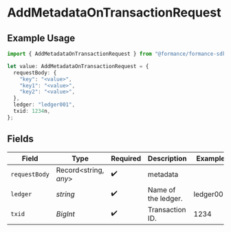 # AddMetadataOnTransactionRequest

## Example Usage

```typescript
import { AddMetadataOnTransactionRequest } from "@formance/formance-sdk/sdk/models/operations";

let value: AddMetadataOnTransactionRequest = {
  requestBody: {
    "key": "<value>",
    "key1": "<value>",
    "key2": "<value>",
  },
  ledger: "ledger001",
  txid: 1234n,
};
```

## Fields

| Field                 | Type                  | Required              | Description           | Example               |
| --------------------- | --------------------- | --------------------- | --------------------- | --------------------- |
| `requestBody`         | Record<string, *any*> | :heavy_check_mark:    | metadata              |                       |
| `ledger`              | *string*              | :heavy_check_mark:    | Name of the ledger.   | ledger001             |
| `txid`                | *BigInt*              | :heavy_check_mark:    | Transaction ID.       | 1234                  |